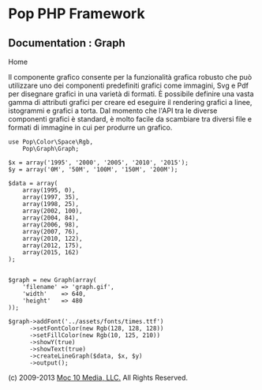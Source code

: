 Pop PHP Framework
=================

Documentation : Graph
---------------------

Home

Il componente grafico consente per la funzionalità grafica robusto che
può utilizzare uno dei componenti predefiniti grafici come immagini, Svg
e Pdf per disegnare grafici in una varietà di formati. È possibile
definire una vasta gamma di attributi grafici per creare ed eseguire il
rendering grafici a linee, istogrammi e grafici a torta. Dal momento che
l'API tra le diverse componenti grafici è standard, è molto facile da
scambiare tra diversi file e formati di immagine in cui per produrre un
grafico.

    use Pop\Color\Space\Rgb,
        Pop\Graph\Graph;

    $x = array('1995', '2000', '2005', '2010', '2015');
    $y = array('0M', '50M', '100M', '150M', '200M');

    $data = array(
        array(1995, 0),
        array(1997, 35),
        array(1998, 25),
        array(2002, 100),
        array(2004, 84),
        array(2006, 98),
        array(2007, 76),
        array(2010, 122),
        array(2012, 175),
        array(2015, 162)
    );


    $graph = new Graph(array(
        'filename' => 'graph.gif',
        'width'    => 640,
        'height'   => 480
    ));

    $graph->addFont('../assets/fonts/times.ttf')
          ->setFontColor(new Rgb(128, 128, 128))
          ->setFillColor(new Rgb(10, 125, 210))
          ->showY(true)
          ->showText(true)
          ->createLineGraph($data, $x, $y)
          ->output();

\(c) 2009-2013 [Moc 10 Media, LLC.](http://www.moc10media.com) All
Rights Reserved.
